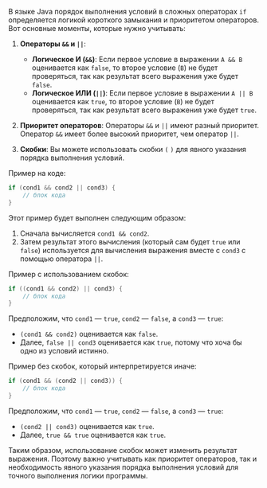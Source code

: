 В языке Java порядок выполнения условий в сложных операторах `if` определяется логикой короткого замыкания и приоритетом операторов. Вот основные моменты, которые нужно учитывать:

1. **Операторы `&&` и `||`**:
   - **Логическое И (`&&`)**: Если первое условие в выражении `A && B` оценивается как `false`, то второе условие (`B`) не будет проверяться, так как результат всего выражения уже будет `false`.
   - **Логическое ИЛИ (`||`)**: Если первое условие в выражении `A || B` оценивается как `true`, то второе условие (`B`) не будет проверяться, так как результат всего выражения уже будет `true`.

2. **Приоритет операторов**: Операторы `&&` и `||` имеют разный приоритет. Оператор `&&` имеет более высокий приоритет, чем оператор `||`.

3. **Скобки**: Вы можете использовать скобки `(` `)` для явного указания порядка выполнения условий.

Пример на коде:

```java
if (cond1 && cond2 || cond3) {
    // блок кода
}
```

Этот пример будет выполнен следующим образом:
1. Сначала вычисляется `cond1 && cond2`.
2. Затем результат этого вычисления (который сам будет `true` или `false`) используется для вычисления выражения вместе с `cond3` с помощью оператора `||`.

Пример с использованием скобок:

```java
if ((cond1 && cond2) || cond3) {
    // блок кода
}
```

Предположим, что `cond1` — `true`, `cond2` — `false`, а `cond3` — `true`:
- `(cond1 && cond2)` оценивается как `false`.
- Далее, `false || cond3` оценивается как `true`, потому что хоча бы одно из условий истинно.

Пример без скобок, который интерпретируется иначе:

```java
if (cond1 && (cond2 || cond3)) {
    // блок кода
}
```

Предположим, что `cond1` — `true`, `cond2` — `false`, а `cond3` — `true`:
- `(cond2 || cond3)` оценивается как `true`.
- Далее, `true && true` оценивается как `true`.

Таким образом, использование скобок может изменить результат выражения. Поэтому важно учитывать как приоритет операторов, так и необходимость явного указания порядка выполнения условий для точного выполнения логики программы.